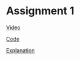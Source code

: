 # Assignment 1
[Video](https://youtu.be/ZFTjQLqsyzk)

[Code](p1_shader.glsl)

[Explanation](p1_writeup.md)
